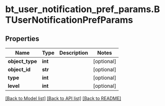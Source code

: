 # bt_user_notification_pref_params.BTUserNotificationPrefParams

## Properties
Name | Type | Description | Notes
------------ | ------------- | ------------- | -------------
**object_type** | **int** |  | [optional] 
**object_id** | **str** |  | [optional] 
**type** | **int** |  | [optional] 
**level** | **int** |  | [optional] 

[[Back to Model list]](../README.md#documentation-for-models) [[Back to API list]](../README.md#documentation-for-api-endpoints) [[Back to README]](../README.md)


